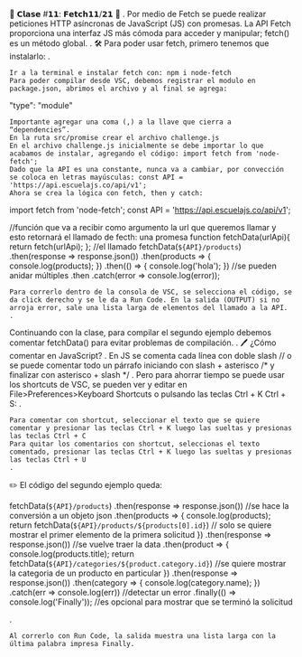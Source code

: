 💾 𝗖𝗹𝗮𝘀𝗲 #𝟭𝟭: 𝗙𝗲𝘁𝗰𝗵𝟭𝟭/𝟮𝟭 💾
.
Por medio de Fetch se puede realizar peticiones HTTP asíncronas de JavaScript (JS) con promesas. La API Fetch proporciona una interfaz JS más cómoda para acceder y manipular; fetch() es un método global.
.
🛠️ Para poder usar fetch, primero tenemos que instalarlo:
.

    Ir a la terminal e instalar fetch con: npm i node-fetch
    Para poder compilar desde VSC, debemos registrar el modulo en package.json, abrimos el archivo y al final se agrega:

"type": "module"

    Importante agregar una coma (,) a la llave que cierra a “dependencies”.
    En la ruta src/promise crear el archivo challenge.js
    En el archivo challenge.js inicialmente se debe importar lo que acabamos de instalar, agregando el código: import fetch from 'node-fetch';
    Dado que la API es una constante, nunca va a cambiar, por convección se coloca en letras mayúsculas: const API = 'https://api.escuelajs.co/api/v1';
    Ahora se crea la lógica con fetch, then y catch:

import fetch from 'node-fetch';
const API = 'https://api.escuelajs.co/api/v1';

//función que va a recibir como argumento la url que queremos llamar y esto retornará el llamado de fecth: una promesa
function fetchData(urlApi){
    return fetch(urlApi);
};
//el llamado
fetchData(`${API}/products`)
    .then(response => response.json())
    .then(products => {
        console.log(products);
    })
    .then(() => {
        console.log('hola');
    }) //se pueden anidar múltiples .then
    .catch(error => console.log(error));

    Para correrlo dentro de la consola de VSC, se selecciona el código, se da click derecho y se le da a Run Code. En la salida (OUTPUT) si no arroja error, sale una lista larga de elementos del llamado a la API.
    .

Continuando con la clase, para compilar el segundo ejemplo debemos comentar fetchData() para evitar problemas de compilación.
.
🖊️ ¿Cómo comentar en JavaScript?
.
En JS se comenta cada línea con doble slash // o se puede comentar todo un párrafo iniciando con slash + asterisco /* y finalizar con asterisco + slash */
.
Pero para ahorrar tiempo se puede usar los shortcuts de VSC, se pueden ver y editar en File>Preferences>Keyboard Shortcuts o pulsando las teclas Ctrl + K Ctrl + S:
.

    Para comentar con shortcut, seleccionar el texto que se quiere comentar y presionar las teclas Ctrl + K luego las sueltas y presionas las teclas Ctrl + C
    Para quitar los comentarios con shortcut, seleccionas el texto comentado, presionar las teclas Ctrl + K luego las sueltas y presionas las teclas Ctrl + U
    .

✏️ El código del segundo ejemplo queda:

fetchData(`${API}/products`)
    .then(response => response.json()) //se hace la conversión a un objeto json
    .then(products => {
        console.log(products);
        return fetchData(`${API}/products/${products[0].id}`) // solo se quiere mostrar el primer elemento de la primera solicitud
    })
    .then(response => response.json()) //se vuelve traer la data
    .then(product => {
        console.log(products.title);
        return fetchData(`${API}/categories/${product.category.id}`) //se quiere mostrar la categoria de un producto en particular
    })
    .then(response => response.json())
    .then(category => {
        console.log(category.name);
    })
    .catch(err => console.log(err)) //detectar un error
    .finally(() => console.log('Finally')); //es opcional para mostrar que se terminó la solicitud

.

    Al correrlo con Run Code, la salida muestra una lista larga con la última palabra impresa Finally.
